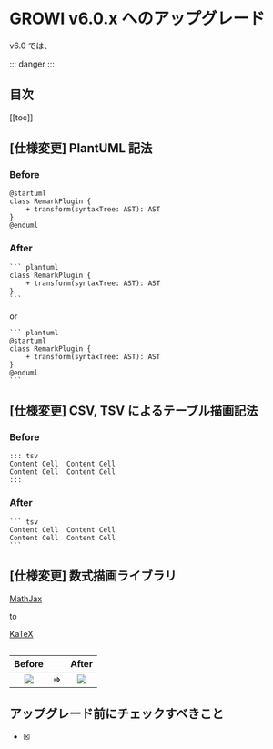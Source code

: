 # GROWI v6.0.x へのアップグレード

v6.0 では、

::: danger
:::


## 目次

[[toc]]


## [仕様変更] PlantUML 記法

### Before

~~~ plantuml
@startuml
class RemarkPlugin {
    + transform(syntaxTree: AST): AST
}
@enduml
~~~

### After

~~~ plantuml
``` plantuml
class RemarkPlugin {
    + transform(syntaxTree: AST): AST
}
```
~~~

or

~~~ plantuml
``` plantuml
@startuml
class RemarkPlugin {
    + transform(syntaxTree: AST): AST
}
@enduml
```
~~~


## [仕様変更] CSV, TSV によるテーブル描画記法

### Before

~~~
::: tsv
Content Cell  Content Cell
Content Cell  Content Cell
:::
~~~

### After

~~~
``` tsv
Content Cell  Content Cell
Content Cell  Content Cell
```
~~~


## [仕様変更] 数式描画ライブラリ

[MathJax](https://www.mathjax.org/)

to

[KaTeX](https://katex.org/)


##


| Before | | After |
|:--:|:--:|:--:|
|![](/assets/images/.png)| ⇒ |![](/assets/images/.png)|


## アップグレード前にチェックすべきこと

- [x]
